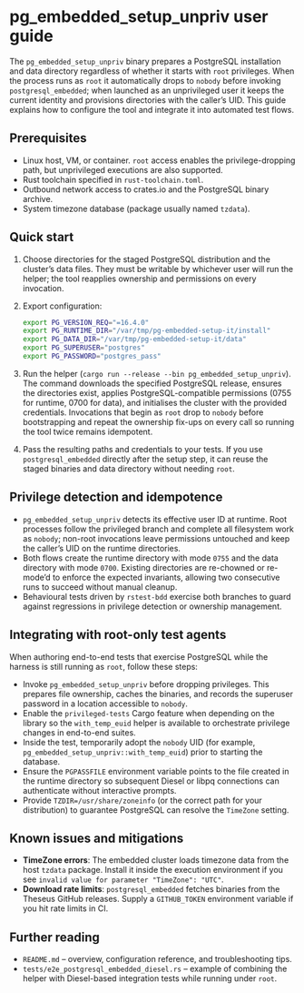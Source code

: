 # pg_embedded_setup_unpriv user guide

The `pg_embedded_setup_unpriv` binary prepares a PostgreSQL installation and
data directory regardless of whether it starts with `root` privileges. When the
process runs as `root` it automatically drops to `nobody` before invoking
`postgresql_embedded`; when launched as an unprivileged user it keeps the
current identity and provisions directories with the caller’s UID. This guide
explains how to configure the tool and integrate it into automated test flows.

## Prerequisites

- Linux host, VM, or container. `root` access enables the privilege-dropping
  path, but unprivileged executions are also supported.
- Rust toolchain specified in `rust-toolchain.toml`.
- Outbound network access to crates.io and the PostgreSQL binary archive.
- System timezone database (package usually named `tzdata`).

## Quick start

1. Choose directories for the staged PostgreSQL distribution and the cluster’s
   data files. They must be writable by whichever user will run the helper; the
   tool reapplies ownership and permissions on every invocation.
2. Export configuration:

   ```bash
   export PG_VERSION_REQ="=16.4.0"
   export PG_RUNTIME_DIR="/var/tmp/pg-embedded-setup-it/install"
   export PG_DATA_DIR="/var/tmp/pg-embedded-setup-it/data"
   export PG_SUPERUSER="postgres"
   export PG_PASSWORD="postgres_pass"
   ```

3. Run the helper (`cargo run --release --bin pg_embedded_setup_unpriv`). The
   command downloads the specified PostgreSQL release, ensures the directories
   exist, applies PostgreSQL-compatible permissions (0755 for runtime, 0700 for
   data), and initialises the cluster with the provided credentials.
   Invocations that begin as `root` drop to `nobody` before bootstrapping and
   repeat the ownership fix-ups on every call so running the tool twice remains
   idempotent.
4. Pass the resulting paths and credentials to your tests. If you use
   `postgresql_embedded` directly after the setup step, it can reuse the staged
   binaries and data directory without needing `root`.

## Privilege detection and idempotence

- `pg_embedded_setup_unpriv` detects its effective user ID at runtime. Root
  processes follow the privileged branch and complete all filesystem work as
  `nobody`; non-root invocations leave permissions untouched and keep the
  caller’s UID on the runtime directories.
- Both flows create the runtime directory with mode `0755` and the data
  directory with mode `0700`. Existing directories are re-chowned or re-mode’d
  to enforce the expected invariants, allowing two consecutive runs to succeed
  without manual cleanup.
- Behavioural tests driven by `rstest-bdd` exercise both branches to guard
  against regressions in privilege detection or ownership management.

## Integrating with root-only test agents

When authoring end-to-end tests that exercise PostgreSQL while the harness is
still running as `root`, follow these steps:

- Invoke `pg_embedded_setup_unpriv` before dropping privileges. This prepares
  file ownership, caches the binaries, and records the superuser password in a
  location accessible to `nobody`.
- Enable the `privileged-tests` Cargo feature when depending on the library so
  the `with_temp_euid` helper is available to orchestrate privilege changes in
  end-to-end suites.
- Inside the test, temporarily adopt the `nobody` UID (for example,
  `pg_embedded_setup_unpriv::with_temp_euid`) prior to starting the database.
- Ensure the `PGPASSFILE` environment variable points to the file created in
  the runtime directory so subsequent Diesel or libpq connections can
  authenticate without interactive prompts.
- Provide `TZDIR=/usr/share/zoneinfo` (or the correct path for your
  distribution) to guarantee PostgreSQL can resolve the `TimeZone` setting.

## Known issues and mitigations

- **TimeZone errors**: The embedded cluster loads timezone data from the host
  `tzdata` package. Install it inside the execution environment if you see
  `invalid value for parameter "TimeZone": "UTC"`.
- **Download rate limits**: `postgresql_embedded` fetches binaries from the
  Theseus GitHub releases. Supply a `GITHUB_TOKEN` environment variable if you
  hit rate limits in CI.

## Further reading

- `README.md` – overview, configuration reference, and troubleshooting tips.
- `tests/e2e_postgresql_embedded_diesel.rs` – example of combining the helper
  with Diesel-based integration tests while running under `root`.
